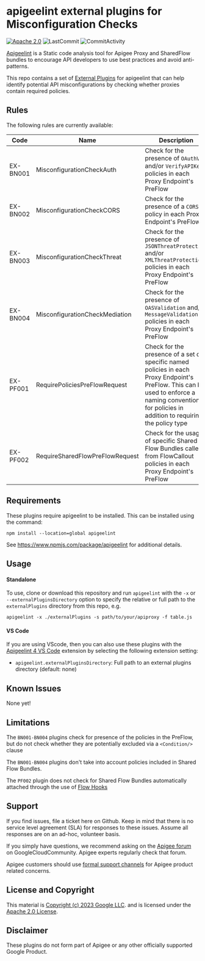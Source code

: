 # apigeelint external plugins for Misconfiguration Checks

[![Apache 2.0](https://img.shields.io/badge/license-apache%202.0-blue.svg)](LICENSE)
![LastCommit](https://img.shields.io/github/last-commit/apigee/apigeelint/main.svg)
![CommitActivity](https://img.shields.io/github/commit-activity/4w/apigee/apigeelint)

[Apigeelint](https://github.com/apigee/apigeelint) is a Static code analysis tool for Apigee Proxy and SharedFlow bundles to encourage API developers to use best practices and avoid anti-patterns.

This repo contains a set of [External Plugins](https://github.com/apigee/apigeelint#using-external-plugins) for apigeelint that can help identify potential API misconfigurations by checking whether proxies contain required policies.

## Rules

The following rules are currently available:

| Code     | Name                            | Description                                                                                                                                                                                        |
| -------- | ------------------------------- | -------------------------------------------------------------------------------------------------------------------------------------------------------------------------------------------------- |
| EX-BN001 | MisconfigurationCheckAuth       | Check for the presence of `OAuthV2` and/or `VerifyAPIKey` policies in each Proxy Endpoint's PreFlow                                                                                                |
| EX-BN002 | MisconfigurationCheckCORS       | Check for the presence of a `CORS` policy in each Proxy Endpoint's PreFlow                                                                                                                         |
| EX-BN003 | MisconfigurationCheckThreat     | Check for the presence of `JSONThreatProtection` and/or `XMLThreatProtection` policies in each Proxy Endpoint's PreFlow                                                                            |
| EX-BN004 | MisconfigurationCheckMediation  | Check for the presence of `OASValidation` and/or `MessageValidation` policies in each Proxy Endpoint's PreFlow                                                                                     |
| EX-PF001 | RequirePoliciesPreFlowRequest   | Check for the presence of a set of specific named policies in each Proxy Endpoint's PreFlow. This can be used to enforce a naming convention for policies in addition to requiring the policy type |
| EX-PF002 | RequireSharedFlowPreFlowRequest | Check for the usage of specific Shared Flow Bundles called from FlowCallout policies in each Proxy Endpoint's PreFlow                                                                              |

## Requirements

These plugins require apigeelint to be installed. This can be installed using the command:

`npm install --location=global apigeelint`

See https://www.npmjs.com/package/apigeelint for additional details.

## Usage

#### Standalone

To use, clone or download this repository and run `apigeelint` with the `-x` or `--externalPluginsDirectory` option to specify the relative or full path to the `externalPlugins` directory from this repo, e.g.

```
apigeelint -x ./externalPlugins -s path/to/your/apiproxy -f table.js
```

#### VS Code

If you are using VScode, then you can also use these plugins with the [Apigeelint 4 VS Code](https://marketplace.visualstudio.com/items?itemName=andythehood.apigeelint4vscode) extension by selecting the following extension setting:

- `apigeelint.externalPluginsDirectory`: Full path to an external plugins directory (default: none)

## Known Issues

None yet!

## Limitations

The `BN001-BN004` plugins check for presence of the policies in the PreFlow, but do not check whether they are potentially excluded via a `<Condition/>` clause

The `BN001-BN004` plugins don't take into account policies included in Shared Flow Bundles.

The `PF002` plugin does not check for Shared Flow Bundles automatically attached through the use of [Flow Hooks](https://cloud.google.com/apigee/docs/api-platform/fundamentals/flow-hooks)

## Support

If you find issues, file a ticket here on Github. Keep in mind that there is no
service level agreement (SLA) for responses to these issues. Assume all
responses are on an ad-hoc, volunteer basis.

If you simply have questions, we recommend asking on the [Apigee
forum](https://www.googlecloudcommunity.com/gc/Apigee/bd-p/cloud-apigee/) on
GoogleCloudCommunity. Apigee experts regularly check that forum.

Apigee customers should use [formal support channels](https://cloud.google.com/apigee/support) for Apigee product related concerns.

## License and Copyright

This material is [Copyright (c) 2023 Google LLC](./NOTICE).
and is licensed under the [Apache 2.0 License](LICENSE).

## Disclaimer

These plugins do not form part of Apigee or any other officially supported Google Product.
